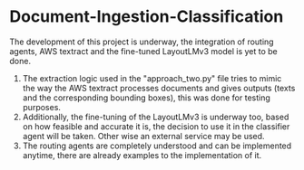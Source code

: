 # Document-Ingestion-Classification
The development of this project is underway, the integration of routing agents, AWS textract and the fine-tuned LayoutLMv3 model is yet to be done. 
  1. The extraction logic used in the "approach_two.py" file tries to mimic the way the AWS textract processes documents and gives outputs (texts and the corresponding bounding boxes), this was done for testing purposes.
  2. Additionally, the fine-tuning of the LayoutLMv3 is underway too, based on how feasible and accurate it is, the decision to use it in the classifier agent will be taken. Other wise an external service may be used.
  3. The routing agents are completely understood and can be implemented anytime, there are already examples to the implementation of it.

